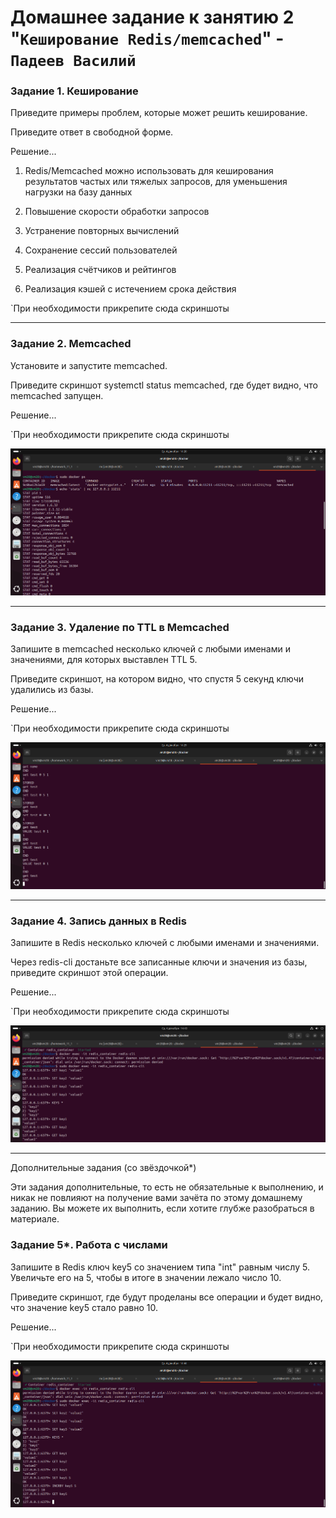 # Домашнее задание к занятию 2 "`Кеширование Redis/memcached`" - `Падеев Василий`


   
### Задание 1. Кеширование
Приведите примеры проблем, которые может решить кеширование.

Приведите ответ в свободной форме.


Решение...
1. Redis/Memcached можно использовать для кеширования результатов частых или тяжелых запросов, для уменьшения нагрузки на базу данных

2. Повышение скорости обработки запросов 

3. Устранение повторных вычислений

4. Сохранение сессий пользователей

5. Реализация счётчиков и рейтингов

6. Реализация кэшей с истечением срока действия


`При необходимости прикрепитe сюда скриншоты



---

### Задание 2. Memcached

Установите и запустите memcached.

Приведите скриншот systemctl status memcached, где будет видно, что memcached запущен.


Решение...


`При необходимости прикрепитe сюда скриншоты

![answer2](https://github.com/Vasiliy-Ser/homework_10_2/blob/1b08d1a376dae546b75ee78332dc7a6b7b04a28f/file/answer10.2.2.png)

---

### Задание 3. Удаление по TTL в Memcached

Запишите в memcached несколько ключей с любыми именами и значениями, для которых выставлен TTL 5.

Приведите скриншот, на котором видно, что спустя 5 секунд ключи удалились из базы.

 
Решение...


`При необходимости прикрепитe сюда скриншоты

![answer3](https://github.com/Vasiliy-Ser/homework_10_2/blob/1b08d1a376dae546b75ee78332dc7a6b7b04a28f/file/answer10.2.3.png)


---

### Задание 4. Запись данных в Redis

Запишите в Redis несколько ключей с любыми именами и значениями.

Через redis-cli достаньте все записанные ключи и значения из базы, приведите скриншот этой операции.


Решение...


`При необходимости прикрепитe сюда скриншоты

![answer4](https://github.com/Vasiliy-Ser/homework_10_2/blob/1b08d1a376dae546b75ee78332dc7a6b7b04a28f/file/answer10.2.4.png)


---

Дополнительные задания (со звёздочкой*)

Эти задания дополнительные, то есть не обязательные к выполнению, и никак не повлияют на получение вами зачёта по этому домашнему заданию. Вы можете их выполнить, если хотите глубже разобраться в материале.

### Задание 5*. Работа с числами

Запишите в Redis ключ key5 со значением типа "int" равным числу 5. Увеличьте его на 5, чтобы в итоге в значении лежало число 10.

Приведите скриншот, где будут проделаны все операции и будет видно, что значение key5 стало равно 10.


Решение...

`При необходимости прикрепитe сюда скриншоты


![answer5](https://github.com/Vasiliy-Ser/homework_10_2/blob/1b08d1a376dae546b75ee78332dc7a6b7b04a28f/file/answer10.2.5.png)

 
